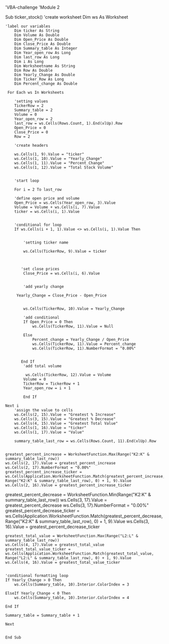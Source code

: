 'VBA-challenge
'Module 2 

Sub ticker_stock()
    'create worksheet
    Dim ws As Worksheet
    
    'label our variables
        Dim ticker As String
        Dim Volume As Double
        Dim Open_Price As Double
        Dim Close_Price As Double
        Dim Summary_table As Integer
        Dim Year_open_row As Long
        Dim last_row As Long
        Dim i As Long
        Dim Worksheetname As String
        Dim Row As Double
        Dim Yearly_Change As Double
        Dim Ticker_Row As Long
        Dim Percent_change As Double
        
     For Each ws In Worksheets
      
        'setting values
        TickerRow = 2
        Summary_table = 2
        Volume = 0
        Year_open_row = 2
        last_row = ws.Cells(Rows.Count, 1).End(xlUp).Row
        Open_Price = 0
        Close_Price = 0
        Row = 2
        
        'create headers

        ws.Cells(1, 9).Value = "ticker"
        ws.Cells(1, 10).Value = "Yearly_Change"
        ws.Cells(1, 11).Value = "Percent_Change"
        ws.Cells(1, 12).Value = "Total Stock Volume"
       
        
        'start loop
        
        For i = 2 To last_row
        
        'define open price and volume
        Open_Price = ws.Cells(Year_open_row, 3).Value
        Volume = Volume + ws.Cells(i, 7).Value
        ticker = ws.Cells(i, 1).Value
        
        
        'conditional for loop
        If ws.Cells(i + 1, 1).Value <> ws.Cells(i, 1).Value Then
        
                        
            'setting ticker name
                       
            ws.Cells(TickerRow, 9).Value = ticker
            
        
        
           'set close prices
            Close_Price = ws.Cells(i, 6).Value
           
            
            'add yearly change
            
         Yearly_Change = Close_Price - Open_Price
        
        
            ws.Cells(TickerRow, 10).Value = Yearly_Change
            
            'add conditional
            If Open_Price = 0 Then
                ws.Cells(TickerRow, 11).Value = Null
                          
            Else
                Percent_change = Yearly_Change / Open_Price
                ws.Cells(TickerRow, 11).Value = Percent_change
                ws.Cells(TickerRow, 11).NumberFormat = "0.00%"
                
              
           End If
            'add total volume
            
             ws.Cells(TickerRow, 12).Value = Volume
            Volume = 0
            TickerRow = TickerRow + 1
            Year_open_row = i + 1
            
            End If
            
    Next i
        'assign the value to cells
        ws.Cells(2, 15).Value = "Greatest % Increase"
        ws.Cells(3, 15).Value = "Greatest % Decrease"
        ws.Cells(4, 15).Value = "Greatest Total Value"
        ws.Cells(1, 16).Value = "ticker"
        ws.Cells(1, 17).Value = "Value"
        
        summary_table_last_row = ws.Cells(Rows.Count, 11).End(xlUp).Row
        
     
    greatest_percent_increase = WorksheetFunction.Max(Range("K2:K" & summary_table_last_row))
    ws.Cells(2, 17).Value = greatest_percent_increase
    ws.Cells(2, 17).NumberFormat = "0.00%"
    greatest_percent_increase_ticker = ws.Cells(Application.WorksheetFunction.Match(greatest_percent_increase, Range("K2:K" & summary_table_last_row), 0) + 1, 9).Value
    ws.Cells(2, 16).Value = greatest_percent_increase_ticker
    
    
   greatest_percent_decrease = WorksheetFunction.Min(Range("K2:K" & summary_table_last_row))
    ws.Cells(3, 17).Value = greatest_percent_decrease
    ws.Cells(3, 17).NumberFormat = "0.00%"
   greatest_percent_decrease_ticker = ws.Cells(Application.WorksheetFunction.Match(greatest_percent_decrease, Range("K2:K" & summary_table_last_row), 0) + 1, 9).Value
    ws.Cells(3, 16).Value = greatest_percent_decrease_ticker
   

    greatest_total_value = WorksheetFunction.Max(Range("L2:L" & summary_table_last_row))
    ws.Cells(4, 17).Value = greatest_total_value
    greatest_total_value_ticker = ws.Cells(Application.WorksheetFunction.Match(greatest_total_value, Range("L2:L" & summary_table_last_row), 0) + 1, 9).Value
    ws.Cells(4, 16).Value = greatest_total_value_ticker
    
    
    'conditional formatting loop
    If Yearly_Change > 0 Then
        ws.Cells(Summary_table, 10).Interior.ColorIndex = 3
        
    ElseIf Yearly_Change < 0 Then
        ws.Cells(Summary_table, 10).Interior.ColorIndex = 4
        
    End If
    
    Summary_table = Summary_table + 1
    
    Next
    
            
    End Sub
    
    

